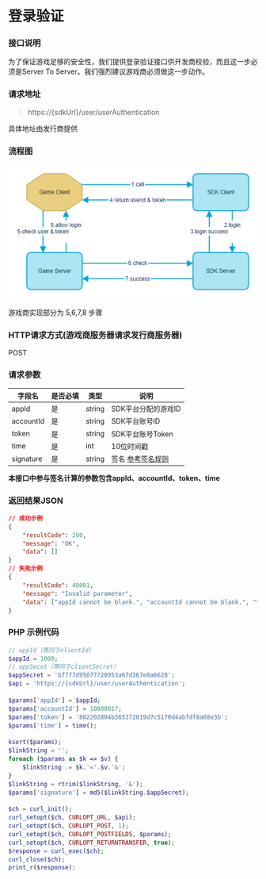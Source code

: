 # 登录验证

### 接口说明

为了保证游戏足够的安全性，我们提供登录验证接口供开发商校验，而且这一步必须是Server To Server。我们强烈建议游戏商必须做这一步动作。

### 请求地址

> https://{sdkUrl}/user/userAuthentication

具体地址由发行商提供

### 流程图

![](assets/server-api-login-workflow.png)

游戏商实现部分为 5,6,7,8 步骤

### HTTP请求方式(游戏商服务器请求发行商服务器)

POST

### 请求参数

|字段名|是否必填|类型|说明|
|---|---|---|---|
|appId|是|string|SDK平台分配的游戏ID|
|accountId|是|string|SDK平台账号ID|
|token|是|string|SDK平台账号Token|
|time|是|int|10位时间戳|
|signature|是|string|签名 [参考签名规则](server-api-overview.md#签名规则)|

**本接口中参与签名计算的参数包含appId、accountId、token、time**

### 返回结果JSON

```json
// 成功示例
{
    "resultCode": 200,
    "message": "OK",
    "data": []
}
// 失败示例
{
    "resultCode": 40001,
    "message": "Invalid parameter",
    "data": ["appId cannot be blank.", "accountId cannot be blank.", "token cannot be blank."]
}
```

### PHP 示例代码

```php
// appId（等同于clientId）
$appId = 1000;
// appSecet（等同于clientSecret）
$appSecret = 'bf777d95077720953a67d367e0a6628';
$api = 'https://{sdkUrl}/user/userAuthentication';

$params['appId'] = $appId;
$params['accountId'] = 10000017;
$params['token'] = '882202804b365372019d7c5170d4abfdf8a68e3b';
$params['time'] = time();

ksort($params);
$linkString = '';
foreach ($params as $k => $v) {
    $linkString .= $k.'='.$v.'&';
}
$linkString = rtrim($linkString, '&');
$params['signature'] = md5($linkString.$appSecret);

$ch = curl_init();
curl_setopt($ch, CURLOPT_URL, $api);
curl_setopt($ch, CURLOPT_POST, 1);
curl_setopt($ch, CURLOPT_POSTFIELDS, $params);
curl_setopt($ch, CURLOPT_RETURNTRANSFER, true);
$response = curl_exec($ch);
curl_close($ch);
print_r($response);
```

